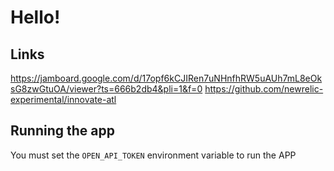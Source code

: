 # Hello!

## Links
https://jamboard.google.com/d/17opf6kCJIRen7uNHnfhRW5uAUh7mL8eOksG8zwGtuOA/viewer?ts=666b2db4&pli=1&f=0
https://github.com/newrelic-experimental/innovate-atl

## Running the app
You must set the `OPEN_API_TOKEN` environment variable to run the APP
